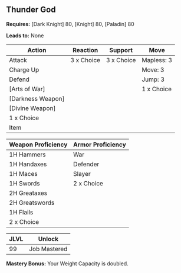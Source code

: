 ## Thunder God

**Requires:** [Dark Knight] 80, [Knight] 80, [Paladin] 80

**Leads to:** None

| Action    | Reaction   | Support    | Move |
| ---       | ---        | ---        | ---  |
| Attack    | 3 x Choice | 3 x Choice | Mapless: 3
| Charge Up |            |            | Move: 3
| Defend    |            |            | Jump: 3
| [Arts of War] |        |            | 1 x Choice
| [Darkness Weapon] |    |            |
| [Divine Weapon] |      |            |
| 1 x Choice |           |            |
| Item       |           |            |

| Weapon Proficiency | Armor Proficiency |
| ---                | ---               |
| 1H Hammers         | War
| 1H Handaxes        | Defender
| 1H Maces           | Slayer
| 1H Swords          | 2 x Choice
| 2H Greataxes       |
| 2H Greatswords     |
| 1H Flails          |
| 2 x Choice         |

| JLVL | Unlock |
| ---  | ---    |
| 99 | Job Mastered

**Mastery Bonus:** Your Weight Capacity is doubled.
